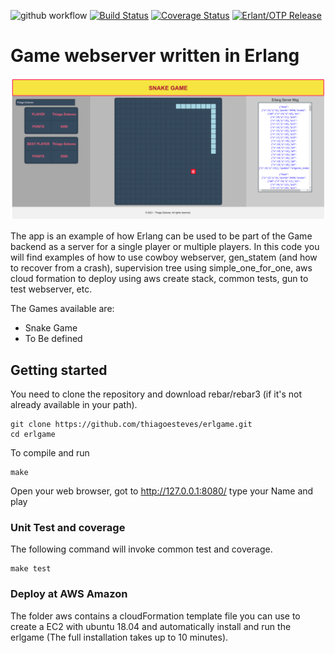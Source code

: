 ![github workflow](https://github.com/thiagoesteves/erlgame/workflows/Erlang%20CI/badge.svg)
[![Build Status](https://secure.travis-ci.org/thiagoesteves/erlgame.svg?branch=main)](http://travis-ci.org/thiagoesteves/erlgame)
[![Coverage Status](https://coveralls.io/repos/github/thiagoesteves/erlgame/badge.svg?branch=main)](https://coveralls.io/github/thiagoesteves/erlgame?branch=main)
[![Erlant/OTP Release](https://img.shields.io/badge/Erlang-OTP--23.0-green.svg)](https://github.com/erlang/otp/releases/tag/OTP-23.0)

# Game webserver written in Erlang
![Erlgame](/doc/erlgame_snake.png)


The app is an example of how Erlang can be used to be part of the Game backend as a server for a single player or multiple players. In this code you will find examples of how to use cowboy webserver, gen_statem (and how to recover from a crash), supervision tree using simple_one_for_one, aws cloud formation to deploy using aws create stack, common tests, gun to test webserver, etc.

The Games available are:
 * Snake Game
 * To Be defined

## Getting started ##
You need to clone the repository and download rebar/rebar3 (if it's not already available in your path).
```
git clone https://github.com/thiagoesteves/erlgame.git
cd erlgame
```
To compile and run
```
make
```
Open your web browser, got to http://127.0.0.1:8080/ type your Name and play

### Unit Test and coverage

The following command will invoke common test and coverage.

```
make test
```

### Deploy at AWS Amazon

The folder aws contains a cloudFormation template file you can use to create a EC2 with ubuntu 18.04 and automatically install and run the erlgame (The full installation takes up to 10 minutes).
